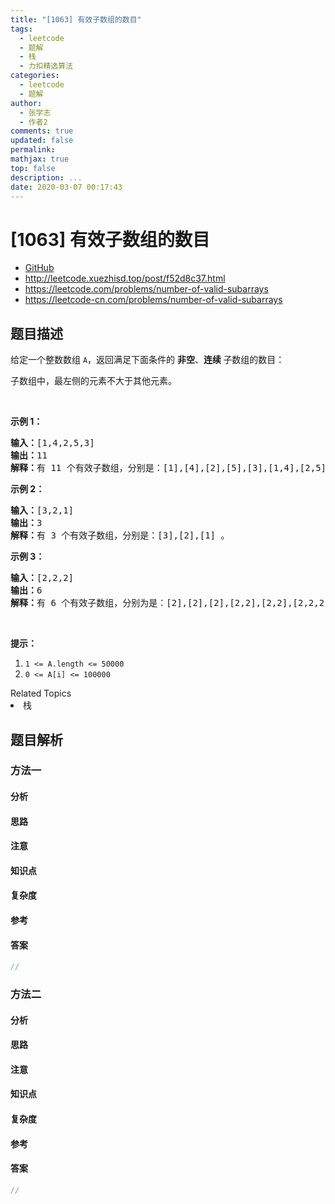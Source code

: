 ```yaml
---
title: "[1063] 有效子数组的数目"
tags:
  - leetcode
  - 题解
  - 栈
  - 力扣精选算法
categories:
  - leetcode
  - 题解
author:
  - 张学志
  - 作者2
comments: true
updated: false
permalink:
mathjax: true
top: false
description: ...
date: 2020-03-07 00:17:43
---
```



# [1063] 有效子数组的数目
* [GitHub](https://github.com/algoboy101/LeetCodeCrowdsource/tree/master/_posts/QA/%5B1063%5D%20%E6%9C%89%E6%95%88%E5%AD%90%E6%95%B0%E7%BB%84%E7%9A%84%E6%95%B0%E7%9B%AE.md)
* http://leetcode.xuezhisd.top/post/f52d8c37.html
* https://leetcode.com/problems/number-of-valid-subarrays
* https://leetcode-cn.com/problems/number-of-valid-subarrays


## 题目描述

<p>给定一个整数数组&nbsp;<code>A</code>，返回满足下面条件的&nbsp;<strong>非空</strong>、<strong>连续&nbsp;</strong>子数组的数目：</p>

<p>子数组中，最左侧的元素不大于其他元素。</p>

<p>&nbsp;</p>

<p><strong>示例 1：</strong></p>

<pre><strong>输入：</strong>[1,4,2,5,3]
<strong>输出：</strong>11
<strong>解释：</strong>有 11 个有效子数组，分别是：[1],[4],[2],[5],[3],[1,4],[2,5],[1,4,2],[2,5,3],[1,4,2,5],[1,4,2,5,3] 。
</pre>

<p><strong>示例 2：</strong></p>

<pre><strong>输入：</strong>[3,2,1]
<strong>输出：</strong>3
<strong>解释：</strong>有 3 个有效子数组，分别是：[3],[2],[1] 。
</pre>

<p><strong>示例 3：</strong></p>

<pre><strong>输入：</strong>[2,2,2]
<strong>输出：</strong>6
<strong>解释：</strong>有 6 个有效子数组，分别为是：[2],[2],[2],[2,2],[2,2],[2,2,2] 。
</pre>

<p>&nbsp;</p>

<p><strong>提示：</strong></p>

<ol>
	<li><code>1 &lt;= A.length &lt;= 50000</code></li>
	<li><code>0 &lt;= A[i] &lt;= 100000</code></li>
</ol>
<div><div>Related Topics</div><div><li>栈</li></div></div>


## 题目解析


### 方法一

#### 分析

#### 思路

#### 注意

#### 知识点

#### 复杂度

#### 参考

#### 答案

```cpp
//
```


### 方法二

#### 分析

#### 思路

#### 注意

#### 知识点

#### 复杂度

#### 参考

#### 答案

```cpp
//
```


